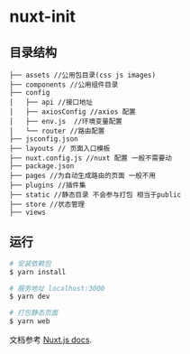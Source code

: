 # nuxt-init

## 目录结构

```
├── assets //公用包目录(css js images)
├── components //公用组件目录
├── config
│   ├── api //接口地址
│   ├── axiosConfig //axios 配置
│   ├── env.js  //环境变量配置
│   └── router //路由配置
├── jsconfig.json
├── layouts // 页面入口模板
├── nuxt.config.js //nuxt 配置 一般不需要动
├── package.json
├── pages //为自动生成路由的页面 一般不用
├── plugins //插件集
├── static //静态目录 不会参与打包 相当于public
├── store //状态管理
├── views

```

## 运行

```bash
# 安装依赖包
$ yarn install

# 服务地址 localhost:3000
$ yarn dev

# 打包静态页面
$ yarn web
```

文档参考 [Nuxt.js docs](https://nuxtjs.org).
